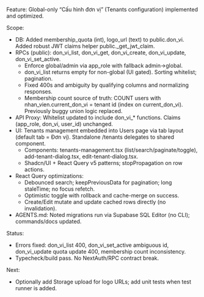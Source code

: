 Feature: Global-only “Cấu hình đơn vị” (Tenants configuration) implemented and optimized.

Scope:
- DB: Added membership_quota (int), logo_url (text) to public.don_vi. Added robust JWT claims helper public._get_jwt_claim.
- RPCs (public): don_vi_list, don_vi_get, don_vi_create, don_vi_update, don_vi_set_active.
  * Enforce global/admin via app_role with fallback admin→global.
  * don_vi_list returns empty for non-global (UI gated). Sorting whitelist; pagination.
  * Fixed 400s and ambiguity by qualifying columns and normalizing responses.
  * Membership count source of truth: COUNT users with nhan_vien.current_don_vi = tenant id (index on current_don_vi). Previously buggy union logic replaced.
- API Proxy: Whitelist updated to include don_vi_* functions. Claims (app_role, don_vi, user_id) unchanged.
- UI: Tenants management embedded into Users page via tab layout (default tab = Đơn vị). Standalone /tenants delegates to shared component.
  * Components: tenants-management.tsx (list/search/paginate/toggle), add-tenant-dialog.tsx, edit-tenant-dialog.tsx.
  * Shadcn/UI + React Query v5 patterns; stopPropagation on row actions.
- React Query optimizations:
  * Debounced search; keepPreviousData for pagination; long staleTime; no focus refetch.
  * Optimistic toggle with rollback and cache-merge on success.
  * Create/Edit mutate and update cached rows directly (no invalidation).
- AGENTS.md: Noted migrations run via Supabase SQL Editor (no CLI); commands/docs updated.

Status:
- Errors fixed: don_vi_list 400, don_vi_set_active ambiguous id, don_vi_update quota update 400, membership count inconsistency.
- Typecheck/build pass. No NextAuth/RPC contract break.

Next:
- Optionally add Storage upload for logo URLs; add unit tests when test runner is added.